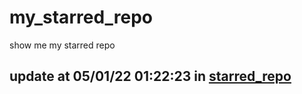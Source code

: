 # my_starred_repo
show me my starred repo

update at 05/01/22 01:22:23 in [starred_repo](./index.html)
---

